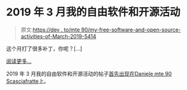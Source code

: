 # 2019 年 3 月我的自由软件和开源活动

> 原文:[https://dev . to/mte 90/my-free-software-and-open-source-activities-of-March-2019-5414](https://dev.to/mte90/my-free-software-and-open-source-activities-of-march-2019-5414)

这个月打了很多补丁，你呢？[...]

[阅读更多...](https://daniele.tech/2019/03/my-free-software-and-open-source-activities-of-march-2019/)

2019 年 3 月我的自由软件和开源活动的帖子[首先出现在](https://daniele.tech/2019/03/my-free-software-and-open-source-activities-of-march-2019/)[Daniele mte 90 Scasciafratte](https://daniele.tech/eng)上。